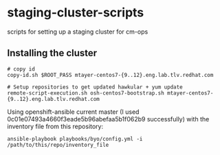 # staging-cluster-scripts
scripts for setting up a staging cluster for cm-ops

## Installing the cluster

```
# copy id
copy-id.sh $ROOT_PASS mtayer-centos7-{9..12}.eng.lab.tlv.redhat.com

# Setup repositories to get updated hawkular + yum update
remote-script-execution.sh osh-centos7-bootstrap.sh mtayer-centos7-{9..12}.eng.lab.tlv.redhat.com

```

Using openshift-ansible current master (I used 0c01e07493a4660f3eade5b96abefaa5b1f062b9 successfully) with the inventory file from this repository:
```
ansible-playbook playbooks/byo/config.yml -i /path/to/this/repo/inventory_file
```
